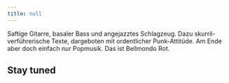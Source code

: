 ```yaml
---
title: null
---
```


<article class="post h-entry" itemscope itemtype="http://schema.org/BlogPosting" id="main" role="article" aria-label="Content">
  <div class="post-content e-content" itemprop="articleBody">
  <p>Saftige Gitarre, basaler Bass und angejazztes Schlagzeug. Dazu skurril-verführerische Texte, dargeboten mit ordentlicher Punk-Attitüde. Am Ende aber doch einfach nur Popmusik. Das ist Bellmondo Rot.</p>
    <div class="post-link__heading">
        <h1 class="post-link__title">      
			Stay tuned
        </h1>
	</div>
  </div>
</article>
